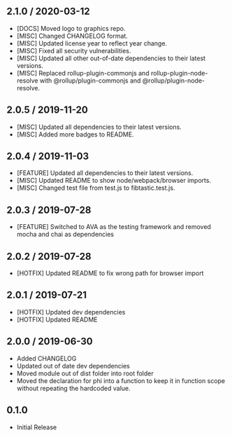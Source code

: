 ## 2.1.0 / 2020-03-12
- [DOCS] Moved logo to graphics repo.
- [MISC] Changed CHANGELOG format.
- [MISC] Updated license year to reflect year change.
- [MISC] Fixed all security vulnerabilities.
- [MISC] Updated all other out-of-date dependencies to their latest versions.
- [MISC] Replaced rollup-plugin-commonjs and rollup-plugin-node-resolve with @rollup/plugin-commonjs and @rollup/plugin-node-resolve.

## 2.0.5 / 2019-11-20
- [MISC] Updated all dependencies to their latest versions.
- [MISC] Added more badges to README.

## 2.0.4 / 2019-11-03
- [FEATURE] Updated all dependencies to their latest versions.
- [MISC] Updated README to show node/webpack/browser imports.
- [MISC] Changed test file from test.js to fibtastic.test.js.

## 2.0.3 / 2019-07-28
- [FEATURE] Switched to AVA as the testing framework and removed mocha and chai as dependencies

## 2.0.2 / 2019-07-28
- [HOTFIX] Updated README to fix wrong path for browser import

## 2.0.1 / 2019-07-21
- [HOTFIX] Updated dev dependencies
- [HOTFIX] Updated README

## 2.0.0 / 2019-06-30
- Added CHANGELOG
- Updated out of date dev dependencies
- Moved module out of dist folder into root folder
- Moved the declaration for phi into a function to keep it in function scope without repeating the hardcoded value.

## 0.1.0
- Initial Release